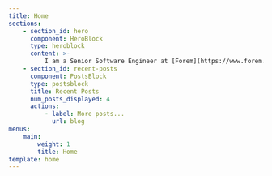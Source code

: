```yaml
---
title: Home
sections:
    - section_id: hero
      component: HeroBlock
      type: heroblock
      content: >-
          I am a Senior Software Engineer at [Forem](https://www.forem.com/)/[DEV](https://dev.to) working on all things Forem. I do not get along with spiders.
    - section_id: recent-posts
      component: PostsBlock
      type: postsblock
      title: Recent Posts
      num_posts_displayed: 4
      actions:
          - label: More posts...
            url: blog
menus:
    main:
        weight: 1
        title: Home
template: home
---
```

